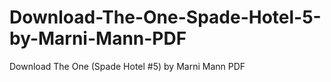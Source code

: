 # Download-The-One-Spade-Hotel-5-by-Marni-Mann-PDF
Download The One (Spade Hotel #5) by Marni Mann PDF
